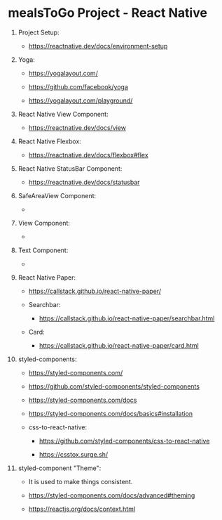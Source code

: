 # mealsToGo Project - React Native

1. Project Setup:

    - https://reactnative.dev/docs/environment-setup

2. Yoga:

    - https://yogalayout.com/

    - https://github.com/facebook/yoga

    - https://yogalayout.com/playground/

3. React Native View Component:

    - https://reactnative.dev/docs/view

4. React Native Flexbox:

    - https://reactnative.dev/docs/flexbox#flex

5. React Native StatusBar Component:

    - https://reactnative.dev/docs/statusbar

6. SafeAreaView Component:

    - 

7. View Component:

    - 

8. Text Component:

    - 

9. React Native Paper:

    - https://callstack.github.io/react-native-paper/

    - Searchbar:

        - https://callstack.github.io/react-native-paper/searchbar.html
    
    - Card:

        - https://callstack.github.io/react-native-paper/card.html

10. styled-components:

    - https://styled-components.com/

    - https://github.com/styled-components/styled-components

    - https://styled-components.com/docs

    - https://styled-components.com/docs/basics#installation

    - css-to-react-native:

        - https://github.com/styled-components/css-to-react-native

        - https://csstox.surge.sh/

11. styled-component "Theme":

    - It is used to make things consistent.

    - https://styled-components.com/docs/advanced#theming

    - https://reactjs.org/docs/context.html